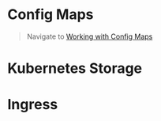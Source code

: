 # Config Maps
> Navigate to [Working with Config Maps](/configmaps/readme.md/)

# Kubernetes Storage
# Ingress
